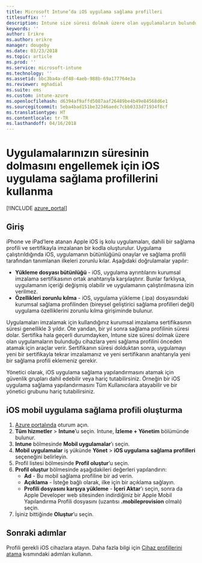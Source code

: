 ```yaml
---
title: Microsoft Intune’da iOS uygulama sağlama profilleri
titlesuffix: ''
description: Intune size süresi dolmak üzere olan uygulamaların bulunduğu cihazlara yeni sağlama profilini önceden atamak için araçlar sağlar.
keywords: ''
author: Erikre
ms.author: erikre
manager: dougeby
ms.date: 03/23/2018
ms.topic: article
ms.prod: ''
ms.service: microsoft-intune
ms.technology: ''
ms.assetid: bbc3ba4a-df48-4aeb-988b-69a177764e3a
ms.reviewer: mghadial
ms.suite: ems
ms.custom: intune-azure
ms.openlocfilehash: d6394af9affd5087aaf26489be4b49e84568d6e1
ms.sourcegitcommit: 5eba4bad151be32346aedc7cbb0333d71934f8cf
ms.translationtype: HT
ms.contentlocale: tr-TR
ms.lasthandoff: 04/16/2018
---
```

# <a name="use-ios-app-provisioning-profiles-to-prevent-your-apps-from-expiring"></a>Uygulamalarınızın süresinin dolmasını engellemek için iOS uygulama sağlama profillerini kullanma

[!INCLUDE [azure_portal](./includes/azure_portal.md)]

## <a name="introduction"></a>Giriş

iPhone ve iPad’lere atanan Apple iOS iş kolu uygulamaları, dahili bir sağlama profili ve sertifikayla imzalanan bir kodla oluşturulur. Uygulama çalıştırıldığında iOS, uygulamanın bütünlüğünü onaylar ve sağlama profili tarafından tanımlanan ilkeleri zorunlu kılar. Aşağıdaki doğrulamalar yapılır:

- **Yükleme dosyası bütünlüğü** - iOS, uygulama ayrıntılarını kurumsal imzalama sertifikasının ortak anahtarıyla karşılaştırır. Bunlar farklıysa, uygulamanın içeriği değişmiş olabilir ve uygulamanın çalıştırılmasına izin verilmez.
- **Özellikleri zorunlu kılma** - iOS, uygulama yükleme (.ipa) dosyasındaki kurumsal sağlama profilinden (bireysel geliştirici sağlama profilleri değil) uygulama özelliklerini zorunlu kılma girişiminde bulunur.


Uygulamaları imzalamak için kullandığınız kurumsal imzalama sertifikasının süresi genellikle 3 yıldır. Öte yandan, bir yıl sonra sağlama profilinin süresi dolar. Sertifika hala geçerli durumdayken, Intune size süresi dolmak üzere olan uygulamaların bulunduğu cihazlara yeni sağlama profilini önceden atamak için araçlar verir.
Sertifikanın süresi dolduktan sonra, uygulamayı yeni bir sertifikayla tekrar imzalamanız ve yeni sertifikanın anahtarıyla yeni bir sağlama profili eklemeniz gerekir.

Yönetici olarak, iOS uygulama sağlama yapılandırmasını atamak için güvenlik grupları dahil edebilir veya hariç tutabilirsiniz. Örneğin bir iOS uygulama sağlama yapılandırmasını Tüm Kullanıcılara atayabilir ve bir yönetici grubunu hariç tutabilirsiniz.

## <a name="how-to-create-an-ios-mobile-app-provisioning-profile"></a>iOS mobil uygulama sağlama profili oluşturma

1. [Azure portalında](https://portal.azure.com) oturum açın.
2. **Tüm hizmetler** > **Intune**’u seçin. Intune, **İzleme + Yönetim** bölümünde bulunur.
3. **Intune** bölmesinde **Mobil uygulamalar**’ı seçin.
1.  **Mobil uygulamalar** iş yükünde **Yönet** > **iOS uygulama sağlama profilleri** seçeneğini belirleyin.
2.  Profil listesi bölmesinde **Profil oluştur**’u seçin.
3. **Profil oluştur** bölmesinde aşağıdakileri değerleri yapılandırın:
    - **Ad** - Bu mobil sağlama profiline bir ad verin.
    - **Açıklama** - İsteğe bağlı olarak, ilke için bir açıklama sağlayın.
    - **Profili dosyasını karşıya yükleme** - **İçeri Aktar**’ı seçin, sonra da Apple Developer web sitesinden indirdiğiniz bir Apple Mobil Yapılandırma Profili dosyasını (uzantısı **.mobileprovision** olmalı) seçin.
4. İşiniz bittiğinde **Oluştur**’u seçin.

## <a name="next-steps"></a>Sonraki adımlar

Profili gerekli iOS cihazlara atayın. Daha fazla bilgi için [Cihaz profillerini atama](device-profile-assign.md) kısmındaki adımları kullanın.
